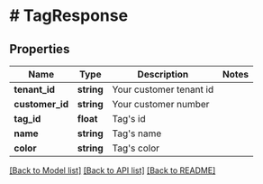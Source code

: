 # # TagResponse

## Properties

Name | Type | Description | Notes
------------ | ------------- | ------------- | -------------
**tenant_id** | **string** | Your customer tenant id |
**customer_id** | **string** | Your customer number |
**tag_id** | **float** | Tag&#39;s id |
**name** | **string** | Tag&#39;s name |
**color** | **string** | Tag&#39;s color |

[[Back to Model list]](../../README.md#models) [[Back to API list]](../../README.md#endpoints) [[Back to README]](../../README.md)
